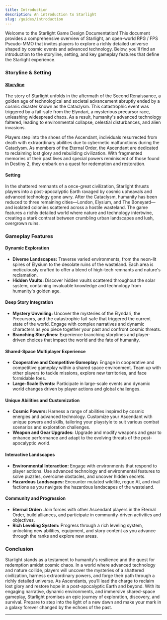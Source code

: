 ```yaml
---
title: Introduction
description: An introduction to Starlight
slug: /guides/introduction
---
```


Welcome to the Starlight Game Design Documentation! This document provides a comprehensive overview of Starlight, an open-world RPG / FPS Pseudo-MMO that invites players to explore a richly detailed universe shaped by cosmic events and advanced technology. Below, you'll find an introduction to the storyline, setting, and key gameplay features that define the Starlight experience.

### Storyline & Setting

#### [Storyline](https://starlight-gdd.netlify.app/reference/storyline/)
The story of Starlight unfolds in the aftermath of the Second Renaissance, a golden age of technological and societal advancement abruptly ended by a cosmic disaster known as the Cataclysm. This catastrophic event was triggered by a fail-safe from the Elyndari, a mysterious precursor race, unleashing widespread chaos. As a result, humanity's advanced technology faltered, leading to environmental collapse, celestial disturbances, and alien invasions.

Players step into the shoes of the Ascendant, individuals resurrected from death with extraordinary abilities due to cybernetic malfunctions during the Cataclysm. As members of the Eternal Order, the Ascendant are dedicated to reclaiming lost glory and rebuilding civilization. With fragmented memories of their past lives and special powers reminiscent of those found in Destiny 2, they embark on a quest for redemption and restoration.

#### Setting

In the shattered remnants of a once-great civilization, Starlight thrusts players into a post-apocalyptic Earth ravaged by cosmic upheavals and advanced technology gone awry. After the Cataclysm, humanity has been reduced to three remaining cities—London, Elysium, and The Boneyard—and isolated colonies scattered across a hostile wasteland. The game features a richly detailed world where nature and technology intertwine, creating a stark contrast between crumbling urban landscapes and lush, overgrown ruins.

### Gameplay Features

#### Dynamic Exploration

- **Diverse Landscapes:** Traverse varied environments, from the neon-lit spires of Elysium to the desolate ruins of the wasteland. Each area is meticulously crafted to offer a blend of high-tech remnants and nature's reclamation.
- **Hidden Vaults:** Discover hidden vaults scattered throughout the solar system, containing invaluable knowledge and technology from humanity's golden age.

#### Deep Story Integration

- **Mystery Unveiling:** Uncover the mysteries of the Elyndari, the Precursors, and the catastrophic fail-safe that triggered the current state of the world. Engage with complex narratives and dynamic characters as you piece together your past and confront cosmic threats.
- **Branching Storylines:** Experience branching storylines and player-driven choices that impact the world and the fate of humanity.

#### Shared-Space Multiplayer Experience

- **Cooperative and Competitive Gameplay:** Engage in cooperative and competitive gameplay within a shared space environment. Team up with other players to tackle missions, explore new territories, and face formidable foes.
- **Large-Scale Events:** Participate in large-scale events and dynamic world changes driven by player actions and global challenges.

#### Unique Abilities and Customization

- **Cosmic Powers:** Harness a range of abilities inspired by cosmic energies and advanced technology. Customize your Ascendant with unique powers and skills, tailoring your playstyle to suit various combat scenarios and exploration challenges.
- **Weapon and Gear Upgrades:** Upgrade and modify weapons and gear to enhance performance and adapt to the evolving threats of the post-apocalyptic world.

#### Interactive Landscapes

- **Environmental Interaction:** Engage with environments that respond to player actions. Use advanced technology and environmental features to solve puzzles, overcome obstacles, and uncover hidden secrets.
- **Hazardous Landscapes:** Encounter mutated wildlife, rogue AI, and rival factions as you navigate the hazardous landscapes of the wasteland.

#### Community and Progression

- **Eternal Order:** Join forces with other Ascendant players in the Eternal Order, build alliances, and participate in community-driven activities and objectives.
- **Rich Leveling System:** Progress through a rich leveling system, unlocking new abilities, equipment, and story content as you advance through the ranks and explore new areas.

### Conclusion

Starlight stands as a testament to humanity's resilience and the quest for redemption amidst cosmic chaos. In a world where advanced technology and nature collide, players will uncover the mysteries of a shattered civilization, harness extraordinary powers, and forge their path through a richly detailed universe. As Ascendants, you’ll lead the charge to reclaim lost glory and restore hope in a post-apocalyptic Earth and beyond. With its engaging narrative, dynamic environments, and immersive shared-space gameplay, Starlight promises an epic journey of exploration, discovery, and survival. Prepare to step into the light of a new dawn and make your mark in a galaxy forever changed by the echoes of the past.

---
